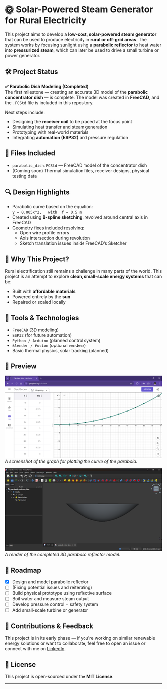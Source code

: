 # 🌞 Solar-Powered Steam Generator for Rural Electricity

This project aims to develop a **low-cost, solar-powered steam generator** that can be used to produce electricity in **rural or off-grid areas**. The system works by focusing sunlight using a **parabolic reflector** to heat water into **pressurized steam**, which can later be used to drive a small turbine or power generator.

## 🛠️ Project Status

**✅ Parabolic Dish Modeling (Completed)**  
The first milestone — creating an accurate 3D model of the **parabolic concentrator dish** — is complete. The model was created in **FreeCAD**, and the `.FCStd` file is included in this repository.

Next steps include:
- Designing the **receiver coil** to be placed at the focus point
- Simulating heat transfer and steam generation
- Prototyping with real-world materials
- Integrating **automation (ESP32)** and pressure regulation

## 📁 Files Included

- `parabolic_dish.FCStd` — FreeCAD model of the concentrator dish
- (Coming soon) Thermal simulation files, receiver designs, physical testing data

## 🔍 Design Highlights

- Parabolic curve based on the equation:  
 `y = 0.005x^2,   with  f = 0.5 m`
- Created using **B-spline sketching**, revolved around central axis in FreeCAD
- Geometry fixes included resolving:
  - Open wire profile errors
  - Axis intersection during revolution
  - Sketch translation issues inside FreeCAD’s Sketcher

## 🎯 Why This Project?

Rural electrification still remains a challenge in many parts of the world. This project is an attempt to explore **clean, small-scale energy systems** that can be:
- Built with **affordable materials**
- Powered entirely by the **sun**
- Repaired or scaled locally

## 🔧 Tools & Technologies

- `FreeCAD` (3D modeling)
- `ESP32` (for future automation)
- `Python / Arduino` (planned control system)
- `Blender / Fusion` (optional renders)
- Basic thermal physics, solar tracking (planned)

## 📸 Preview

![Parabola Dish Slice Graph Plot](./document/parabola%20slice.png)
*A screenshot of the graph for plotting the curve of the parabola.*

![Parabolic Dish Render](./document/Screenshot%202025-06-09%20171413.png)  
*A render of the completed 3D parabolic reflector model.*

## 📌 Roadmap

- [x] Design and model parabolic reflector
- [ ] (Fixing potential issues and reiterating)
- [ ] Build physical prototype using reflective surface
- [ ] Boil water and measure steam output
- [ ] Develop pressure control + safety system
- [ ] Add small-scale turbine or generator

## 🤝 Contributions & Feedback

This project is in its early phase — if you're working on similar renewable energy solutions or want to collaborate, feel free to open an issue or connect with me on [LinkedIn](www.linkedin.com/in/husainlokii).

## 📜 License

This project is open-sourced under the **MIT License**.

---

